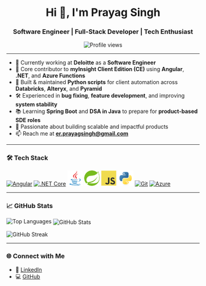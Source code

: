 <h1 align="center">Hi 👋, I'm Prayag Singh</h1>
<h3 align="center">Software Engineer | Full-Stack Developer | Tech Enthusiast</h3>

<p align="center">
  <img src="https://komarev.com/ghpvc/?username=singh-prayag&label=Profile%20views&color=0e75b6&style=flat" alt="Profile views" />
</p>

---

- 💼 Currently working at **Deloitte** as a **Software Engineer**
- 🧩 Core contributor to **myInsight Client Edition (CE)** using **Angular**, **.NET**, and **Azure Functions**
- 🐍 Built & maintained **Python scripts** for client automation across **Databricks**, **Alteryx**, and **Pyramid**
- 🛠️ Experienced in **bug fixing**, **feature development**, and improving **system stability**
- 📚 Learning **Spring Boot** and **DSA in Java** to prepare for **product-based SDE roles**
- 🚀 Passionate about building scalable and impactful products
- 📫 Reach me at **er.prayagsingh@gmail.com**

---

<h3 align="left">🛠️ Tech Stack</h3>

<p align="left">
  <a href="https://angular.io" target="_blank"><img src="https://angular.io/assets/images/logos/angular/angular.svg" alt="Angular" width="40" height="40"/></a>
  <a href="https://dotnet.microsoft.com/" target="_blank"><img src="https://upload.wikimedia.org/wikipedia/commons/e/ee/.NET_Core_Logo.svg" alt=".NET Core" width="40" height="40"/></a>
  <a href="https://www.java.com" target="_blank"><img src="https://raw.githubusercontent.com/devicons/devicon/master/icons/java/java-original.svg" alt="Java" width="40" height="40"/></a>
  <a href="https://spring.io/projects/spring-boot" target="_blank"><img src="https://raw.githubusercontent.com/devicons/devicon/master/icons/spring/spring-original.svg" alt="Spring Boot" width="40" height="40"/></a>
  <a href="https://developer.mozilla.org/en-US/docs/Web/JavaScript" target="_blank"><img src="https://raw.githubusercontent.com/devicons/devicon/master/icons/javascript/javascript-original.svg" alt="JavaScript" width="40" height="40"/></a>
  <a href="https://www.python.org" target="_blank"><img src="https://raw.githubusercontent.com/devicons/devicon/master/icons/python/python-original.svg" alt="Python" width="40" height="40"/></a>
  <a href="https://git-scm.com/" target="_blank"><img src="https://www.vectorlogo.zone/logos/git-scm/git-scm-icon.svg" alt="Git" width="40" height="40"/></a>
  <a href="https://azure.microsoft.com/en-in/" target="_blank"><img src="https://www.vectorlogo.zone/logos/microsoft_azure/microsoft_azure-icon.svg" alt="Azure" width="40" height="40"/></a>
</p>

---

<h3 align="left">📈 GitHub Stats</h3>

<p><img align="left" src="https://github-readme-stats.vercel.app/api/top-langs/?username=singh-prayag&layout=compact&theme=default" alt="Top Languages" /></p>

<p>&nbsp;<img align="center" src="https://github-readme-stats.vercel.app/api?username=singh-prayag&show_icons=true&theme=default" alt="GitHub Stats" /></p>

<p><img align="center" src="https://github-readme-streak-stats.herokuapp.com/?user=singh-prayag&theme=default" alt="GitHub Streak" /></p>

---

<h3 align="left">🌐 Connect with Me</h3>

- 💼 [LinkedIn](https://www.linkedin.com/in/er-prayagsingh)
- 💻 [GitHub](https://github.com/singh-prayag)
